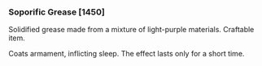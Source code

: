 ### Soporific Grease [1450]

Solidified grease made from a mixture of light-purple materials. Craftable item.

Coats armament, inflicting sleep. The effect lasts only for a short time.